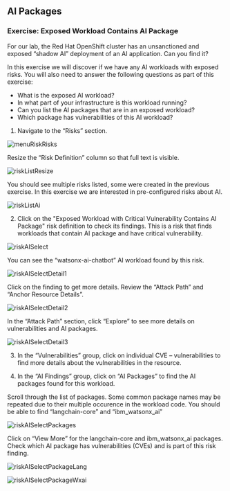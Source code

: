 ## AI Packages

### Exercise: Exposed Workload Contains AI Package
For our lab, the Red Hat OpenShift cluster has an unsanctioned and exposed “shadow AI” deployment of an AI application. Can you find it?

In this exercise we will discover if we have any AI workloads with exposed risks. You will also need to answer the following questions as part of this exercise:

- What is the exposed AI workload?
- In what part of your infrastructure is this workload running?
- Can you list the AI packages that are in an exposed workload?
- Which package has vulnerabilities of this AI workload?

1. Navigate to the “Risks” section.

![menuRiskRisks](./images/40-menu-risk-risks.png)
 
Resize the “Risk Definition” column so that full text is visible.

![riskListResize](./images/40-risk-list-resize.png)
 
You should see multiple risks listed, some were created in the previous exercise. In this exercise we are interested in pre-configured risks about AI.

![riskListAi](./images/40-risk-list-ai.png)
 
2. Click on the "Exposed Workload with Critical Vulnerability Contains AI Package" risk definition to check its findings. This is a risk that finds workloads that contain AI package and have critical vulnerability.
 
![riskAISelect](./images/40-risks-ai-select.png)

You can see the “watsonx-ai-chatbot” AI workload found by this risk. 

![riskAISelectDetail1](./images/40-risks-ai-select-detail-1.png)

Click on the finding to get more details. Review the “Attack Path” and “Anchor Resource Details”.

![riskAISelectDetail2](./images/40-risks-ai-select-detail-2.png)

In the “Attack Path” section, click “Explore” to see more details on vulnerabilities and AI packages.

![riskAISelectDetail3](./images/40-risks-ai-select-detail-3.png)
 
3. In the “Vulnerabilities” group, click on individual CVE – vulnerabilities to find more details about the vulnerabilities in the resource.

4. In the “AI Findings” group, click on “AI Packages” to find the AI packages found for this workload. 

Scroll through the list of packages. Some common package names may be repeated due to their multiple occurence in the workload code. You should be able to find “langchain-core” and “ibm_watsonx_ai”

![riskAISelectPackages](./images/40-risks-ai-select-packages.png)

 
Click on “View More” for the langchain-core and ibm_watsonx_ai packages. Check which AI package has vulnerabilities (CVEs) and is part of this risk finding.
 
![riskAISelectPackageLang](./images/40-risks-ai-select-packages-lang.png)

![riskAISelectPackageWxai](./images/40-risks-ai-select-packages-wxai.png)


